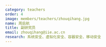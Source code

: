 ```yaml
---
category: teachers
order: 4
image: members/teachers/zhouqihang.jpg
name: 周启航
title: 副研究员
email: zhouqihang@iie.ac.cn
research: 系统安全、虚拟化安全、容器安全、移动安全
---
```

